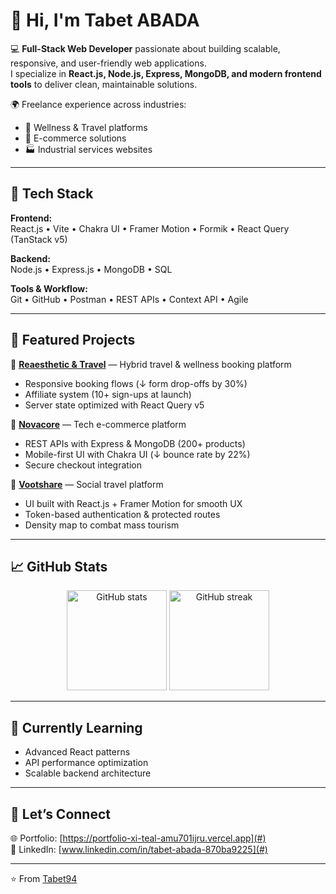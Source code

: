 # 👋 Hi, I'm Tabet ABADA  

💻 **Full-Stack Web Developer** passionate about building scalable, responsive, and user-friendly web applications.  
I specialize in **React.js, Node.js, Express, MongoDB, and modern frontend tools** to deliver clean, maintainable solutions.  

🌍 Freelance experience across industries:  
- 🏥 Wellness & Travel platforms  
- 🛒 E-commerce solutions  
- 🏭 Industrial services websites  

---

## 🚀 Tech Stack  

**Frontend:**  
React.js • Vite • Chakra UI • Framer Motion • Formik • React Query (TanStack v5)  

**Backend:**  
Node.js • Express.js • MongoDB • SQL  

**Tools & Workflow:**  
Git • GitHub • Postman • REST APIs • Context API • Agile  

---

## 📌 Featured Projects  

🔹 [**Reaesthetic & Travel**](#) — Hybrid travel & wellness booking platform  
- Responsive booking flows (↓ form drop-offs by 30%)  
- Affiliate system (10+ sign-ups at launch)  
- Server state optimized with React Query v5  

🔹 [**Novacore**](#) — Tech e-commerce platform  
- REST APIs with Express & MongoDB (200+ products)  
- Mobile-first UI with Chakra UI (↓ bounce rate by 22%)  
- Secure checkout integration  

🔹 [**Vootshare**](#) — Social travel platform  
- UI built with React.js + Framer Motion for smooth UX  
- Token-based authentication & protected routes  
- Density map to combat mass tourism  
 

---

## 📈 GitHub Stats  

<p align="center">
  <img src="https://github-readme-stats.vercel.app/api?username=Tabet94&show_icons=true&theme=tokyonight" alt="GitHub stats" height="160"/>
  <img src="https://github-readme-streak-stats.herokuapp.com/?user=Tabet94&theme=tokyonight" alt="GitHub streak" height="160"/>
</p>  

---

## 🌱 Currently Learning  
- Advanced React patterns  
- API performance optimization  
- Scalable backend architecture  

---

## 🤝 Let’s Connect  

🌐 Portfolio: [https://portfolio-xi-teal-amu701ijru.vercel.app](#)  
💼 LinkedIn: [www.linkedin.com/in/tabet-abada-870ba9225](#)  


---
⭐️ From [Tabet94](https://github.com/Tabet94)  
